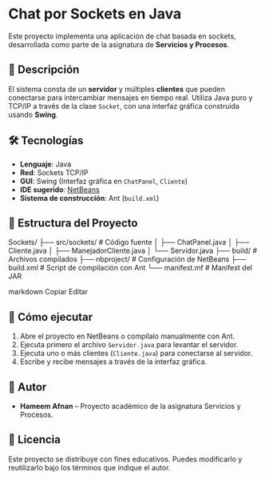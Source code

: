 # Chat por Sockets en Java

Este proyecto implementa una aplicación de chat basada en sockets, desarrollada como parte de la asignatura de **Servicios y Procesos**.

## 💬 Descripción

El sistema consta de un **servidor** y múltiples **clientes** que pueden conectarse para intercambiar mensajes en tiempo real. Utiliza Java puro y TCP/IP a través de la clase `Socket`, con una interfaz gráfica construida usando **Swing**.

## 🛠️ Tecnologías

- **Lenguaje**: Java
- **Red**: Sockets TCP/IP
- **GUI**: Swing (Interfaz gráfica en `ChatPanel`, `Cliente`)
- **IDE sugerido**: [NetBeans](https://netbeans.apache.org/)
- **Sistema de construcción**: Ant (`build.xml`)

## 📁 Estructura del Proyecto

Sockets/
├── src/sockets/ # Código fuente
│ ├── ChatPanel.java
│ ├── Cliente.java
│ ├── ManejadorCliente.java
│ └── Servidor.java
├── build/ # Archivos compilados
├── nbproject/ # Configuración de NetBeans
├── build.xml # Script de compilación con Ant
└── manifest.mf # Manifest del JAR

markdown
Copiar
Editar

## 🚀 Cómo ejecutar

1. Abre el proyecto en NetBeans o compílalo manualmente con Ant.
2. Ejecuta primero el archivo `Servidor.java` para levantar el servidor.
3. Ejecuta uno o más clientes (`Cliente.java`) para conectarse al servidor.
4. Escribe y recibe mensajes a través de la interfaz gráfica.


## 👤 Autor

- **Hameem Afnan** – Proyecto académico de la asignatura Servicios y Procesos.

## 📝 Licencia

Este proyecto se distribuye con fines educativos. Puedes modificarlo y reutilizarlo bajo los términos que indique el autor.
